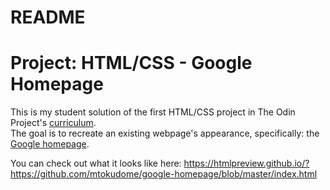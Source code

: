 # README

# Project: HTML/CSS - Google Homepage #

This is my student solution of the first HTML/CSS project in The Odin Project's [curriculum](http://www.theodinproject.com/courses/web-development-101/lessons/html-css).  
The goal is to recreate an existing webpage's appearance, specifically: the [Google homepage](https://web.archive.org/web/20191130234759/https://www.google.com/).

You can check out what it looks like here: https://htmlpreview.github.io/?https://github.com/mtokudome/google-homepage/blob/master/index.html